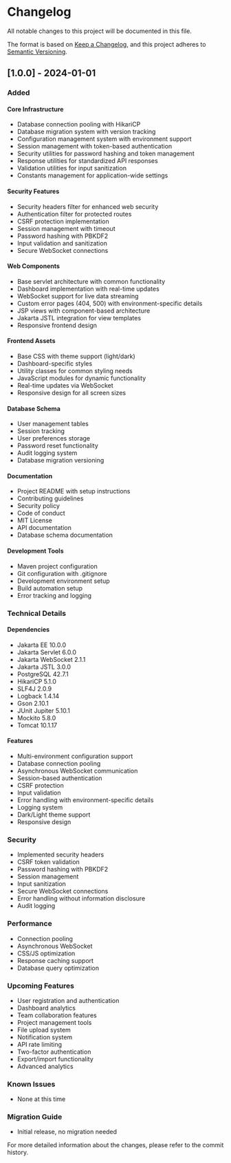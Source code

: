 # Changelog

All notable changes to this project will be documented in this file.

The format is based on [Keep a Changelog](https://keepachangelog.com/en/1.0.0/),
and this project adheres to [Semantic Versioning](https://semver.org/spec/v2.0.0.html).

## [1.0.0] - 2024-01-01

### Added

#### Core Infrastructure
- Database connection pooling with HikariCP
- Database migration system with version tracking
- Configuration management system with environment support
- Session management with token-based authentication
- Security utilities for password hashing and token management
- Response utilities for standardized API responses
- Validation utilities for input sanitization
- Constants management for application-wide settings

#### Security Features
- Security headers filter for enhanced web security
- Authentication filter for protected routes
- CSRF protection implementation
- Session management with timeout
- Password hashing with PBKDF2
- Input validation and sanitization
- Secure WebSocket connections

#### Web Components
- Base servlet architecture with common functionality
- Dashboard implementation with real-time updates
- WebSocket support for live data streaming
- Custom error pages (404, 500) with environment-specific details
- JSP views with component-based architecture
- Jakarta JSTL integration for view templates
- Responsive frontend design

#### Frontend Assets
- Base CSS with theme support (light/dark)
- Dashboard-specific styles
- Utility classes for common styling needs
- JavaScript modules for dynamic functionality
- Real-time updates via WebSocket
- Responsive design for all screen sizes

#### Database Schema
- User management tables
- Session tracking
- User preferences storage
- Password reset functionality
- Audit logging system
- Database migration versioning

#### Documentation
- Project README with setup instructions
- Contributing guidelines
- Security policy
- Code of conduct
- MIT License
- API documentation
- Database schema documentation

#### Development Tools
- Maven project configuration
- Git configuration with .gitignore
- Development environment setup
- Build automation setup
- Error tracking and logging

### Technical Details

#### Dependencies
- Jakarta EE 10.0.0
- Jakarta Servlet 6.0.0
- Jakarta WebSocket 2.1.1
- Jakarta JSTL 3.0.0
- PostgreSQL 42.7.1
- HikariCP 5.1.0
- SLF4J 2.0.9
- Logback 1.4.14
- Gson 2.10.1
- JUnit Jupiter 5.10.1
- Mockito 5.8.0
- Tomcat 10.1.17

#### Features
- Multi-environment configuration support
- Database connection pooling
- Asynchronous WebSocket communication
- Session-based authentication
- CSRF protection
- Input validation
- Error handling with environment-specific details
- Logging system
- Dark/Light theme support
- Responsive design

### Security
- Implemented security headers
- CSRF token validation
- Password hashing with PBKDF2
- Session management
- Input sanitization
- Secure WebSocket connections
- Error handling without information disclosure
- Audit logging

### Performance
- Connection pooling
- Asynchronous WebSocket
- CSS/JS optimization
- Response caching support
- Database query optimization

### Upcoming Features
- User registration and authentication
- Dashboard analytics
- Team collaboration features
- Project management tools
- File upload system
- Notification system
- API rate limiting
- Two-factor authentication
- Export/import functionality
- Advanced analytics

### Known Issues
- None at this time

### Migration Guide
- Initial release, no migration needed

For more detailed information about the changes, please refer to the commit history.
